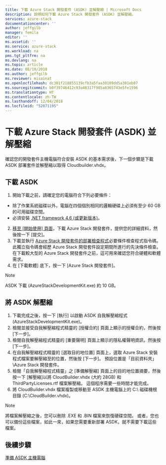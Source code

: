 ```yaml
---
title: 下載 Azure Stack 開發套件 (ASDK) 並解壓縮 | Microsoft Docs
description: 說明如何下載 Azure Stack 開發套件 (ASDK) 並解壓縮。
services: azure-stack
documentationcenter: ''
author: jeffgilb
manager: femila
editor: ''
ms.assetid: ''
ms.service: azure-stack
ms.workload: na
pms.tgt_pltfrm: na
ms.devlang: na
ms.topic: article
ms.date: 08/10/2018
ms.author: jeffgilb
ms.reviewer: misainat
ms.openlocfilehash: dc301f218855139cfb3a5faa30109dd5a301eb07
ms.sourcegitcommit: b0f39746412c93a48317f985a8365743e5fe1596
ms.translationtype: HT
ms.contentlocale: zh-TW
ms.lasthandoff: 12/04/2018
ms.locfileid: "52871195"
---
```

# <a name="download-and-extract-the-azure-stack-development-kit-asdk"></a>下載 Azure Stack 開發套件 (ASDK) 並解壓縮
確認您的開發套件主機電腦符合安裝 ASDK 的基本需求後，下一個步驟是下載 ASDK 部署套件並解壓縮以取得 Cloudbuilder.vhdx。

## <a name="download-the-asdk"></a>下載 ASDK
1. 開始下載之前，請確定您的電腦符合下列必要條件：

  - 除了作業系統磁碟以外，電腦在四個個別相同的邏輯硬碟上必須有至少 60 GB 的可用磁碟空間。
  - 必須安裝 [.NET framework 4.6 (或更新版本)](https://dotnet.microsoft.com/download/dotnet-framework-runtime/net46)。

2. [移至 [開始使用] 頁面](https://azure.microsoft.com/overview/azure-stack/try/?v=try)，下載 Azure Stack 開發套件，提供您的詳細資料，然後按一下 [提交]。
3. 下載並執行 [Azure Stack 開發套件的部署檢查程式](https://go.microsoft.com/fwlink/?LinkId=828735&clcid=0x409)必要條件檢查程式指令碼。 此獨立指令碼會經歷 Azure Stack 開發套件設定期間所進行的先決條件檢查。 在下載較大型的 Azure Stack 開發套件之前，這可用來確認您符合硬體和軟體需求。
4. 在 [下載軟體] 底下，按一下 [Azure Stack 開發套件]。

  > [!NOTE]
  > ASDK 下載 (AzureStackDevelopmentKit.exe) 約 10 GB。

## <a name="extract-the-asdk"></a>將 ASDK 解壓縮
1. 下載完成之後，按一下 [執行] 以啟動 ASDK 自我解壓縮程式 (AzureStackDevelopmentKit.exe)。
2. 檢閱並接受自我解壓縮程式精靈的 [授權合約] 頁面上顯示的授權合約，然後按 [下一步]。
3. 檢閱自我解壓縮程式精靈的 [重要聲明] 頁面上顯示的隱私權聲明資訊，然後按 [下一步]。
4. 在自我解壓縮程式精靈的 [選取目的地位置] 頁面上，選取 Azure Stack 安裝程式檔案要解壓縮至的位置，然後按 [下一步]。 預設位置是「目前資料夾」\Azure Stack 開發套件。 
5. 檢閱「自我解壓縮程式精靈」之 [準備解壓縮] 頁面上的目的地位置摘要，然後按一下 [解壓縮]以將 CloudBuilder.vhdx (大約 28GB) 和 ThirdPartyLicenses.rtf 檔案解壓縮。 這個程序需要一些時間才能完成。
6. 將 CloudBuilder.vhdx 檔案複製或移動至 ASDK 主機電腦上的 C:\ 磁碟機根目錄 (C:\CloudBuilder.vhdx)。

> [!NOTE]
> 將檔案解壓縮之後，您可以刪除 .EXE 和 .BIN 檔案來恢復硬碟空間。 或者，您也可以備份這些檔案，如此一來，如果您需要重新部署 ASDK，就不需要下載這些檔案。


## <a name="next-steps"></a>後續步驟
[準備 ASDK 主機電腦](asdk-prepare-host.md)